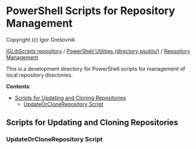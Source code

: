 
# PowerShell Scripts for Repository Management

Copyright (c) Igor Grešovnik

[IGLibScripts repository](https://github.com/ajgorhoe/IGLib.modules.IGLibScripts/blob/main/README.md) / [PowerShell Utilities (directory psutils/)](./README.md) / [Repository Management](#powershell-scripts-for-repository-management)

This  is a development directory for PowerShell scripts for management of local repository directories.

**Contents**:

* [Scripts for Updating and Cloning Repositories](#scripts-for-updating-and-cloning-repositories)
  * [UpdateOrCloneRepository Script](#updateorclonerepository-script)

## Scripts for Updating and Cloning Repositories

### UpdateOrCloneRepository Script
